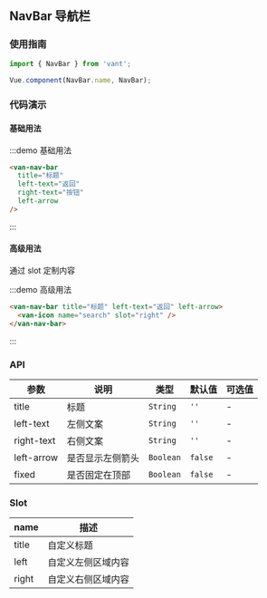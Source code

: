 ## NavBar 导航栏

### 使用指南
``` javascript
import { NavBar } from 'vant';

Vue.component(NavBar.name, NavBar);
```

### 代码演示

#### 基础用法

:::demo 基础用法
```html
<van-nav-bar
  title="标题"
  left-text="返回"
  right-text="按钮"
  left-arrow
/>
```
:::

#### 高级用法
通过 slot 定制内容

:::demo 高级用法
```html
<van-nav-bar title="标题" left-text="返回" left-arrow>
  <van-icon name="search" slot="right" />
</van-nav-bar>
```
:::


### API
| 参数 | 说明 | 类型 | 默认值 | 可选值 |
|-----------|-----------|-----------|-------------|-------------|
| title | 标题 | `String` | `''` | - |
| left-text | 左侧文案 | `String` | `''` | - |
| right-text | 右侧文案 | `String` | `''` | - |
| left-arrow | 是否显示左侧箭头 | `Boolean` | `false` | - |
| fixed | 是否固定在顶部 | `Boolean` | `false` | - |

### Slot

| name | 描述 |
|-----------|-----------|
| title | 自定义标题 |
| left | 自定义左侧区域内容 |
| right | 自定义右侧区域内容 |
